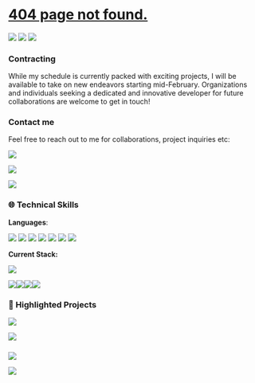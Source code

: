 # [404 page not found.](https://github.com/archways404)

#### 

![](https://img.shields.io/badge/University-100000?style=for-the-badge&logo=&logoColor=FF9D00&labelColor=22272e&color=22272e) 
![](https://img.shields.io/badge/Fullstack_developer-100000?style=for-the-badge&logo=&logoColor=FF9D00&labelColor=22272e&color=22272e) 
![](https://img.shields.io/badge/contractor-100000?style=for-the-badge&logo=&logoColor=FF9D00&labelColor=22272e&color=22272e) 


### Contracting
While my schedule is currently packed with exciting projects, I will be available to take on new endeavors starting mid-February. Organizations and individuals seeking a dedicated and innovative developer for future collaborations are welcome to get in touch!

### Contact me
Feel free to reach out to me for collaborations, project inquiries etc: 

[![](https://img.shields.io/badge/archways@gmx.us-100000?style=for-the-badge&logo=protonmail&logoColor=2069F4&labelColor=22272e&color=22272e)](mailto:archways@gmx.us)

[![](https://img.shields.io/badge/archways-100000?style=for-the-badge&logo=discord&logoColor=FF9D00&labelColor=22272e&color=22272e)](https://discord.gg/2UrUh5SQxz)

[![](https://img.shields.io/badge/hashnode-100000?style=for-the-badge&logo=hashnode&logoColor=00D9FF&labelColor=22272e&color=22272e)](https://archways404.hashnode.dev/)


### 🌐 Technical Skills
**Languages**:

![](https://img.shields.io/badge/JavaScript-22272e?style=for-the-badge&logo=JavaScript&logoColor=F7FF00&labelColor=22272e&color=22272e)
![](https://img.shields.io/badge/Rust-100000?style=for-the-badge&logo=Rust&logoColor=FDA500&labelColor=22272e&color=22272e)
![](https://img.shields.io/badge/Python-100000?style=for-the-badge&logo=Python&logoColor=00FF00&labelColor=22272e&color=22272e)
![](https://img.shields.io/badge/C++-100000?style=for-the-badge&logo=Cplusplus&logoColor=00FFF2&labelColor=22272e&color=22272e)
![](https://img.shields.io/badge/Java-100000?style=for-the-badge&logo=Oracle&logoColor=FF0000&labelColor=22272e&color=22272e)
![](https://img.shields.io/badge/PHP-100000?style=for-the-badge&logo=PHP&logoColor=00EAFF&labelColor=22272e&color=22272e)
![](https://img.shields.io/badge/LUA-100000?style=for-the-badge&logo=LUA&logoColor=FF00C8&labelColor=22272e&color=22272e)

**Current Stack:**

![](https://img.shields.io/badge/MERN-100000?style=for-the-badge&logo=monster&logoColor=2BFF00&labelColor=22272e&color=22272e)

![](https://img.shields.io/badge/Mongodb-100000?style=for-the-badge&logo=mongodb&logoColor=2BFF00&labelColor=22272e&color=22272e)![](https://img.shields.io/badge/expressJS-100000?style=for-the-badge&logo=express&logoColor=2BFF00&labelColor=22272e&color=22272e)![](https://img.shields.io/badge/react-100000?style=for-the-badge&logo=react&logoColor=0C9AFF&labelColor=22272e&color=22272e)![](https://img.shields.io/badge/nodejs-100000?style=for-the-badge&logo=node.js&logoColor=2BFF00&labelColor=22272e&color=22272e)


### 🚀 Highlighted Projects 

[![](https://img.shields.io/badge/Modern_Primula-100000?style=for-the-badge&logo=monster&logoColor=FD7014&labelColor=22272e&color=22272e)](https://github.com/archways404/ModernPrimulaApp/)

[![](https://img.shields.io/badge/archways404.dev-100000?style=for-the-badge&logo=arc&logoColor=FF0000&labelColor=22272e&color=22272e)](https://archways404.dev/)


###

![](https://github-readme-streak-stats.herokuapp.com/?user=archways404&theme=dark&hide_border=false)

[![](https://visitcount.itsvg.in/api?id=archways404&icon=6&color=12)](https://visitcount.itsvg.in)
